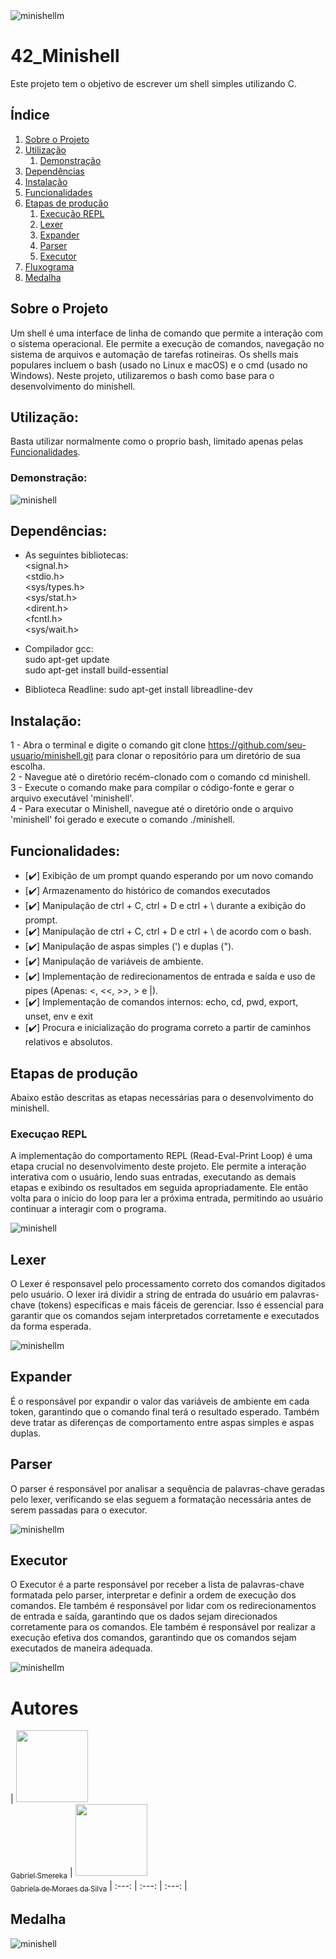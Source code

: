 <!-- <h1 align="center"> Minishell </h1> -->

<div style="align:center">
  <img src="readme_content/Title.png" alt="minishellm">
</div>

# 42_Minishell
Este projeto tem o objetivo de escrever um shell simples utilizando C.

## Índice

1. [Sobre o Projeto](#sobre-o-projeto)
2. [Utilização](#utilização)
    1. [Demonstração](#demonstração)
3. [Dependências](#dependências)
4. [Instalação](#instalação)
5. [Funcionalidades](#funcionalidades)
6. [Etapas de produção](#etapas-de-produção)
    1. [Execução REPL](#execução-repl)
    2. [Lexer](#lexer)
    3. [Expander](#expander)
    4. [Parser](#parser)
    5. [Executor](#executor)
7. [Fluxograma](#fluxograma)
8. [Medalha](#medalha)

## Sobre o Projeto

Um shell é uma interface de linha de comando que permite a interação com o sistema operacional. Ele permite a execução de comandos, navegação no sistema de arquivos e automação de tarefas rotineiras. Os shells mais populares incluem o bash (usado no Linux e macOS) e o cmd (usado no Windows). Neste projeto, utilizaremos o bash como base para o desenvolvimento do minishell.

## Utilização:

Basta utilizar normalmente como o proprio bash, limitado apenas pelas [Funcionalidades](#funcionalidades).  

### Demonstração:

![minishell](readme_content/demonstração.gif) 

## Dependências:

* As seguintes bibliotecas:  
<signal.h>  
<stdio.h>  
<sys/types.h>  
<sys/stat.h>  
<dirent.h>  
<fcntl.h>  
<sys/wait.h>  

* Compilador gcc:  
sudo apt-get update  
sudo apt-get install build-essential  

* Biblioteca Readline:
sudo apt-get install libreadline-dev  

## Instalação:

1 - Abra o terminal e digite o comando git clone https://github.com/seu-usuario/minishell.git para clonar o repositório para um diretório de sua escolha.  
2 - Navegue até o diretório recém-clonado com o comando cd minishell.  
3 - Execute o comando make para compilar o código-fonte e gerar o arquivo executável 'minishell'.  
4 - Para executar o Minishell, navegue até o diretório onde o arquivo 'minishell' foi gerado e execute o comando ./minishell.  

## Funcionalidades:
- [✔️] Exibição de um prompt quando esperando por um novo comando
- [✔️] Armazenamento do histórico de comandos executados
- [✔️] Manipulação de ctrl + C, ctrl + D e ctrl + \ durante a exibição do prompt.
- [✔️] Manipulação de ctrl + C, ctrl + D e ctrl + \ de acordo com o bash.
- [✔️] Manipulação de aspas simples (') e duplas (").
- [✔️] Manipulação de variáveis de ambiente.
- [✔️] Implementação de redirecionamentos de entrada e saída e uso de pipes (Apenas: <, <<, >>, > e |).
- [✔️] Implementação de comandos internos: echo, cd, pwd, export, unset, env e exit
- [✔️] Procura e inicialização do programa correto a partir de caminhos relativos e absolutos.

## Etapas de produção

Abaixo estão descritas as etapas necessárias para o desenvolvimento do minishell.

### Execuçao REPL

A implementação do comportamento REPL (Read-Eval-Print Loop) é uma etapa crucial no desenvolvimento deste projeto. Ele permite a interação interativa com o usuário, lendo suas entradas, executando as demais etapas e exibindo os resultados em seguida apropriadamente. Ele então volta para o início do loop para ler a próxima entrada, permitindo ao usuário continuar a interagir com o programa.

![minishell](readme_content/fluxograma_repl.bmp)  

## Lexer

O Lexer é responsavel pelo processamento correto dos comandos digitados pelo usuário. O lexer irá dividir a string de entrada do usuário em palavras-chave (tokens) específicas e mais fáceis de gerenciar. Isso é essencial para garantir que os comandos sejam interpretados corretamente e executados da forma esperada.

![minishellm](readme_content/fluxograma_lexer.bmp)  

## Expander

É o responsável por expandir o valor das variáveis de ambiente em cada token, garantindo que o comando final terá o resultado esperado. Também deve tratar as diferenças de comportamento entre aspas simples e aspas duplas.

## Parser

O parser é responsável por analisar a sequência de palavras-chave geradas pelo lexer, verificando se elas seguem a formatação necessária antes de serem passadas para o executor. 

![minishellm](readme_content/parser.bmp)  

## Executor

O Executor é a parte responsável por receber a lista de palavras-chave formatada pelo parser, interpretar e definir a ordem de execução dos comandos. Ele também é responsável por lidar com os redirecionamentos de entrada e saída, garantindo que os dados sejam direcionados corretamente para os comandos. Ele também é responsável por realizar a execução efetiva dos comandos, garantindo que os comandos sejam executados de maneira adequada.

![minishellm](readme_content/executor.bmp)  

# Autores

| [<img src="https://avatars.githubusercontent.com/u/102737099?s" width=115><br><sub>Gabriel Smereka</sub>](https://github.com/gsmereka) | [<img src="https://avatars.githubusercontent.com/u/90937264?v=4" width=115><br><sub>Gabriela de Moraes da Silva</sub>](https://github.com/Gabriela-M-Silva)
| :---: | :---: | :---: |

## Medalha
![minishell](https://user-images.githubusercontent.com/90937264/232136316-9469796b-aa25-4cb9-b754-aac975f6b83a.png)

